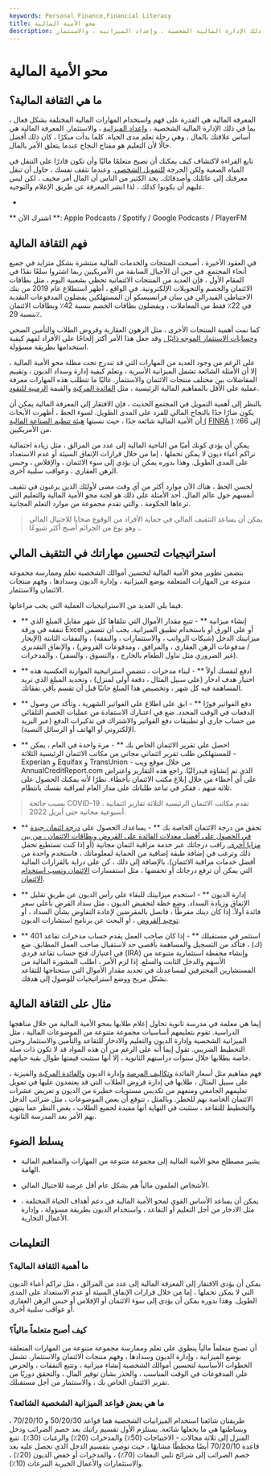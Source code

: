 ```yaml
---
keywords: Personal Finance,Financial Literacy
title: محو الأمية المالية
description: المعرفة المالية هي القدرة على فهم واستخدام المهارات المالية المختلفة ، بما في ذلك الإدارة المالية الشخصية ، وإعداد الميزانية ، والاستثمار.
---
```


# محو الأمية المالية
## ما هي الثقافة المالية؟

المعرفة المالية هي القدرة على فهم واستخدام المهارات المالية المختلفة بشكل فعال ، بما في ذلك الإدارة المالية الشخصية ، [وإعداد الميزانية](/budget) ، والاستثمار. المعرفة المالية هي أساس علاقتك بالمال ، وهي رحلة تعلم مدى الحياة. كلما بدأت مبكرًا ، كان ذلك أفضل حالًا لأن التعليم هو مفتاح النجاح عندما يتعلق الأمر بالمال.

تابع القراءة لاكتشاف كيف يمكنك أن تصبح متعلمًا ماليًا وأن تكون قادرًا على التنقل في المياه الصعبة ولكن الحرجة [للتمويل الشخصي](/personalfinance). وعندما تثقف نفسك ، حاول أن تنقل معرفتك إلى عائلتك وأصدقائك. يجد الكثير من الناس أن المال أمر مخيف ، لكن ليس عليهم أن يكونوا كذلك ، لذا انشر المعرفة عن طريق الإعلام والتوجيه.

*

** اشترك الآن **: Apple Podcasts / Spotify / Google Podcasts / PlayerFM

## فهم الثقافة المالية

في العقود الأخيرة ، أصبحت المنتجات والخدمات المالية منتشرة بشكل متزايد في جميع أنحاء المجتمع. في حين أن الأجيال السابقة من الأمريكيين ربما اشتروا سلعًا نقدًا في المقام الأول ، فإن العديد من المنتجات الائتمانية تحظى بشعبية اليوم ، مثل بطاقات الائتمان والخصم والتحويلات الإلكترونية. في الواقع ، أظهر استطلاع عام 2019 من بنك الاحتياطي الفيدرالي في سان فرانسيسكو أن المستهلكين يفضلون المدفوعات النقدية في 22٪ فقط من المعاملات ، ويفضلون بطاقات الخصم بنسبة 42٪ وبطاقات الائتمان بنسبة 29٪.

كما نمت أهمية المنتجات الأخرى ، مثل الرهون العقارية وقروض الطلاب والتأمين الصحي [وحسابات الاستثمار الموجه ذاتيًا .](/self-directed-ira) وقد جعل هذا الأمر أكثر إلحاحًا على الأفراد لفهم كيفية استخدامها بطريقة مسؤولة.

على الرغم من وجود العديد من المهارات التي قد تندرج تحت مظلة محو الأمية المالية ، إلا أن الأمثلة الشائعة تشمل الميزانية الأسرية ، وتعلم كيفية إدارة وسداد الديون ، وتقييم المفاضلات بين مختلف منتجات الائتمان والاستثمار. غالبًا ما تتطلب هذه المهارات معرفة عملية على الأقل بالمفاهيم المالية الرئيسية ، مثل [الفائدة المركبة](/compoundinterest) والقيمة [الزمنية للنقود](/timevalueofmoney).

بالنظر إلى أهمية التمويل في المجتمع الحديث ، فإن الافتقار إلى المعرفة المالية يمكن أن يكون ضارًا جدًا بالنجاح المالي للفرد على المدى الطويل. لسوء الحظ ، أظهرت الأبحاث أن الأمية المالية شائعة جدًا ، حيث نسبتها [هيئة تنظيم الصناعة المالية (](/finra) [FINRA](/finra) ) إلى 66٪ من الأمريكيين.

يمكن أن يؤدي كونك أميًا من الناحية المالية إلى عدد من المزالق ، مثل زيادة احتمالية تراكم أعباء ديون لا يمكن تحملها ، إما من خلال قرارات الإنفاق السيئة أو عدم الاستعداد على المدى الطويل. وهذا بدوره يمكن أن يؤدي إلى سوء الائتمان ، والإفلاس ، وحبس الرهن العقاري ، وعواقب سلبية أخرى.

لحسن الحظ ، هناك الآن موارد أكثر من أي وقت مضى لأولئك الذين يرغبون في تثقيف أنفسهم حول عالم المال. أحد الأمثلة على ذلك هو لجنة محو الأمية المالية والتعليم التي ترعاها الحكومة ، والتي تقدم مجموعة من موارد التعلم المجانية.

> يمكن أن يساعد التثقيف المالي في حماية الأفراد من الوقوع ضحايا للاحتيال المالي ، وهو نوع من الجرائم أصبح أكثر شيوعًا.

>

## استراتيجيات لتحسين مهاراتك في التثقيف المالي

يتضمن تطوير محو الأمية المالية لتحسين أموالك الشخصية تعلم وممارسة مجموعة متنوعة من المهارات المتعلقة بوضع الميزانية ، وإدارة الديون وسدادها ، وفهم منتجات الائتمان والاستثمار.

فيما يلي العديد من الاستراتيجيات العملية التي يجب مراعاتها.

- ** إنشاء ميزانية ** - تتبع مقدار الأموال التي تتلقاها كل شهر مقابل المبلغ الذي تنفقه في ورقة Excel أو على الورق أو باستخدام تطبيق الميزانية. يجب أن تتضمن ميزانيتك الدخل (شيكات الرواتب ، والاستثمارات ، والنفقة) ، والنفقات الثابتة (الإيجار / مدفوعات الرهن العقاري ، والمرافق ، ومدفوعات القروض) ، والإنفاق التقديري (غير الضروري مثل تناول الطعام بالخارج ، والتسوق ، والسفر) ، والمدخرات.

- ** ادفع لنفسك أولاً ** - لبناء مدخرات ، تتضمن استراتيجية الموازنة العكسية هذه اختيار هدف ادخار (على سبيل المثال ، دفعة أولى لمنزل) ، وتحديد المبلغ الذي تريد المساهمة فيه كل شهر ، وتخصيص هذا المبلغ جانبًا قبل أن تقسم باقي نفقاتك.

- ** دفع الفواتير فورًا ** - ابق على اطلاع على الفواتير الشهرية ، وتأكد من وصول الدفعات في الوقت المحدد. ضع في اعتبارك الاستفادة من عمليات الخصم التلقائي من حساب جاري أو تطبيقات دفع الفواتير والاشتراك في تذكيرات الدفع (عبر البريد الإلكتروني أو الهاتف أو الرسائل النصية).

- ** احصل على تقرير الائتمان الخاص بك ** - مرة واحدة في العام ، يمكن للمستهلكين طلب تقرير ائتماني مجاني من مكاتب الائتمان الرئيسية الثلاثة - Experian و Equifax و TransUnion - من خلال موقع ويب AnnualCreditReport.com الذي تم إنشاؤه فيدراليًا. راجع هذه التقارير واعتراض على أي أخطاء من خلال إبلاغ مكتب الائتمان بأخطاء. نظرًا لأنه يمكنك الحصول على ثلاثة منهم ، ففكر في تباعد طلباتك على مدار العام لمراقبة نفسك بانتظام.

> بسبب جائحة COVID-19 ، تقدم مكاتب الائتمان الرئيسية الثلاثة تقارير ائتمانية أسبوعية مجانية حتى أبريل 2022.

>

- ** تحقق من درجة الائتمان الخاصة بك ** - يساعدك الحصول على [درجة ائتمان جيدة في الحصول على أفضل معدلات الفائدة على القروض وبطاقات الائتمان ، من بين مزايا أخرى.](/credit_score) راقب درجاتك عبر خدمة مراقبة ائتمان مجانية (أو إذا كنت تستطيع تحمل ذلك وترغب في إضافة طبقة إضافية من الحماية لمعلوماتك ، فاستخدم واحدة من أفضل خدمات مراقبة الائتمان). بالإضافة إلى ذلك ، كن على دراية بالقرارات المالية التي يمكن أن ترفع درجاتك أو تخفضها ، مثل استفسارات [الائتمان ونسب استخدام الائتمان](/credit-utilization-rate).

- ** إدارة الديون ** - استخدم ميزانيتك للبقاء على رأس الديون عن طريق تقليل الإنفاق وزيادة السداد. وضع خطة لتخفيض الديون ، مثل سداد القرض بأعلى سعر فائدة أولاً. إذا كان دينك مفرطًا ، فاتصل بالمقرضين لإعادة التفاوض بشأن السداد ، أو [توحيد القروض](/debtconsolidation) ، أو البحث عن برنامج استشارات الديون.

- ** استثمر في مستقبلك ** - إذا كان صاحب العمل يقدم حساب مدخرات تقاعد 401 (ك) ، فتأكد من التسجيل والمساهمة بأقصى حد لاستقبال صاحب العمل المطابق. ضع في اعتبارك فتح حساب تقاعد فردي (IRA) وإنشاء محفظة استثمارية متنوعة من الأسهم والدخل الثابت والسلع. إذا لزم الأمر ، اطلب المشورة المالية من المستشارين المحترفين لمساعدتك في تحديد مقدار الأموال التي ستحتاجها للتقاعد بشكل مريح ووضع استراتيجيات للوصول إلى هدفك.

## مثال على الثقافة المالية

إيما هي معلمة في مدرسة ثانوية تحاول إعلام طلابها بمحو الأمية المالية من خلال مناهجها الدراسية. تقوم بتعليمهم أساسيات مجموعة متنوعة من الموضوعات المالية ، مثل الميزانية الشخصية وإدارة الديون والتعليم والادخار للتقاعد والتأمين والاستثمار وحتى التخطيط الضريبي. تقول إيما أنه على الرغم من أن هذه المواد قد لا تكون ذات صلة خاصة بطلابها خلال سنوات دراستهم الثانوية ، إلا أنها ستثبت قيمتها طوال بقية حياتهم.

فهم مفاهيم مثل أسعار الفائدة [وتكاليف الفرصة](/opportunitycost) وإدارة الديون [والفائدة المركبة](/compoundinterest) والميزنة ، على سبيل المثال ، طلابها في إدارة قروض الطلاب التي قد يعتمدون عليها في تمويل تعليمهم الجامعي ومنعهم من تكديس مستويات خطيرة من الديون و تعريض عشرات الائتمان الخاصة بهم للخطر. وبالمثل ، تتوقع أن بعض الموضوعات ، مثل ضرائب الدخل والتخطيط للتقاعد ، ستثبت في النهاية أنها مفيدة لجميع الطلاب ، بغض النظر عما ينتهي بهم الأمر بعد المدرسة الثانوية.

## يسلط الضوء

- يشير مصطلح محو الأمية المالية إلى مجموعة متنوعة من المهارات والمفاهيم المالية الهامة.

- الأشخاص الملمون مالياً هم بشكل عام أقل عرضة للاحتيال المالي.

- يمكن أن يساعد الأساس القوي لمحو الأمية المالية في دعم أهداف الحياة المختلفة ، مثل الادخار من أجل التعليم أو التقاعد ، واستخدام الديون بطريقة مسؤولة ، وإدارة الأعمال التجارية.

## التعليمات

### ما أهمية الثقافة المالية؟

يمكن أن يؤدي الافتقار إلى المعرفة المالية إلى عدد من المزالق ، مثل تراكم أعباء الديون التي لا يمكن تحملها ، إما من خلال قرارات الإنفاق السيئة أو عدم الاستعداد على المدى الطويل. وهذا بدوره يمكن أن يؤدي إلى سوء الائتمان أو الإفلاس أو حبس الرهن العقاري أو عواقب سلبية أخرى.

### كيف أصبح متعلماً مالياً؟

أن تصبح متعلماً مالياً ينطوي على تعلم وممارسة مجموعة متنوعة من المهارات المتعلقة بوضع الميزانية ، وإدارة الديون وسدادها ، وفهم منتجات الائتمان والاستثمار. تشمل الخطوات الأساسية لتحسين أموالك الشخصية إنشاء ميزانية ، وتتبع النفقات ، والحرص على المدفوعات في الوقت المناسب ، والحذر بشأن توفير المال ، والتحقق دوريًا من تقرير الائتمان الخاص بك ، والاستثمار من أجل مستقبلك.

### ما هي بعض قواعد الميزانية الشخصية الشائعة؟

طريقتان شائعتا استخدام الميزانيات الشخصية هما قواعد 50/20/30 و 70/20/10 ، وبساطتها هي ما يجعلها شائعة. يستلزم الأول تقسيم راتبك بعد خصم الضرائب ودخل المنزل إلى ثلاثة مجالات - الاحتياجات (50٪) والمدخرات (20٪) والرغبات (30٪). تتبع قاعدة 70/20/10 أيضًا مخططًا مشابهًا ، حيث توصي بتقسيم الدخل الذي تحصل عليه بعد خصم الضرائب إلى شرائح تلبي النفقات (70٪) ، والمدخرات أو خفض الديون (20٪) ، والاستثمارات والأعمال الخيرية التبرعات (10٪).

